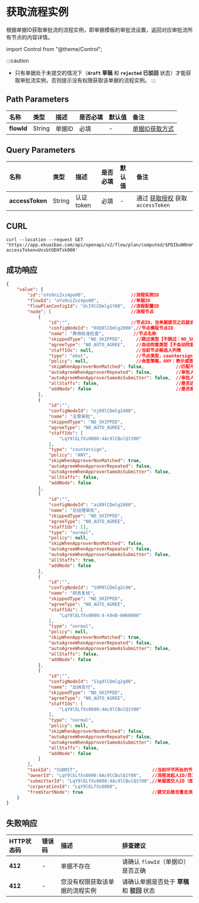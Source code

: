 # 获取流程实例
根据单据ID获取审批流的流程实例，即单据模板的审批流设置，返回对应审批流所有节点的内容详情。

import Control from "@theme/Control";

<Control
method="GET"
url="/api/openapi/v2/flow/plan/computed/$`flowId`"
/>

:::caution
- 只有单据处于未提交的情况下（**`draft` 草稿** 和 **`rejected` 已驳回** 状态）才能获取审批流实例，否则提示没有权限获取该单据的流程实例。
:::

## Path Parameters

| 名称 | 类型 | 描述 | 是否必填 | 默认值 | 备注 |
| :--- | :--- | :--- | :--- |:--- | :--- |
| **flowId** | String | 单据ID | 必填 | - | [单据ID获取方式](/docs/open-api/flows/question-answer#问题一) |

## Query Parameters

| 名称 | 类型 | 描述 | 是否必填 | 默认值 | 备注 |
| :--- | :--- | :--- | :--- |:--- | :--- |
| **accessToken** | String | 认证token | 必填 | - | 通过 [获取授权](/docs/open-api/getting-started/auth) 获取 `accessToken` |

## CURL
```shell
curl --location --request GET 'https://app.ekuaibao.com/api/openapi/v2/flow/plan/computed/$PQIbuN0nmYc800?accessToken=UvsbtOEHTsk000'
```

## 成功响应
```json
{
    "value": {
        "id":"oYo9niZxz4po00",                 //流程实例ID
        "flowId": "oYo9niZxz4po00",            //单据ID
        "flowPlanConfigId": "dcI9lCDmlg1Y00",  //流程配置ID
        "node": [                              //流程节点
            {
                "id":"",                       //节点ID，当单据提交之后就会生成对应的应用节点ID
                "configNodeId": "0XQ9lCDmlg2000",//节点模版节点ID
                "name": "费用标准检查",           //节点名称
                "skippedType": "NO_SKIPPED",     //跳过类型【不跳过：NO_SKIPPED,匹配不到审批人：APPROVER_NOT_FOUND,通过角色或部门主管匹配不到审批人：APPROVER_NOT_FOUND_BY_ROLE,不具有该节点能力：NO_ABILITY】
                "agreeType": "NO_AUTO_AGREE",    //自动同意类型【不自动同意：NO_AUTO_AGREE,自动同意失败：FAILED_AUTO_AGREE,审批人与提交人相同：APPROVER_SAME_AS_SUBMITTER,审批人重复：APPROVER_REPEATED】
                "staffIds": null,                //当前节点候选人列表
                "type": "ebot",                  //节点类型，countersign：会签节点
                "policy": null,                  //会签策略，ANY：表示或签；ALL：表示与签，当type="countersign"时，该字段有值
                "skipWhenApproverNonMatched": false,            //匹配不到审批人时，是否跳过
                "autoAgreeWhenApproverRepeated": false,         //审批人重复时，是否自动同意
                "autoAgreeWhenApproverSameAsSubmitter": false,  //审批人与提交人相同时，是否自动同意
                "allStaffs": false,                             //是否选用全公司员工作为审批候选人列表
                "addNode": false                                //是否是加签节点
            },
            {
                "id":"",
                "configNodeId": "nj89lCDmlg2400",
                "name": "主管审批",
                "skippedType": "NO_SKIPPED",
                "agreeType": "NO_AUTO_AGREE",
                "staffIds": [
                    "LqY9lELfXs0000:4Ac9lCBulQ1Y00"
                ],
                "type": "countersign",
                "policy": "ANY",
                "skipWhenApproverNonMatched": true,
                "autoAgreeWhenApproverRepeated": false,
                "autoAgreeWhenApproverSameAsSubmitter": false,
                "allStaffs": false,
                "addNode": false
            },
            {
                "id":"",
                "configNodeId": "ai89lCDmlg2800",
                "name": "总经理审批",
                "skippedType": "NO_SKIPPED",
                "agreeType": "NO_AUTO_AGREE",
                "staffIds": [],
                "type": "normal",
                "policy": null,
                "skipWhenApproverNonMatched": false,
                "autoAgreeWhenApproverRepeated": false,
                "autoAgreeWhenApproverSameAsSubmitter": false,
                "allStaffs": true,
                "addNode": false
            },
            {
                "id":"",
                "configNodeId": "SXM9lCDmlg2c00",
                "name": "财务复核",
                "skippedType": "NO_SKIPPED",
                "agreeType": "NO_AUTO_AGREE",
                "staffIds": [
                    "LqY9lELfXs0000:4-k9nB-6Wk0000"
                ],
                "type": "normal",
                "policy": null,
                "skipWhenApproverNonMatched": true,
                "autoAgreeWhenApproverRepeated": false,
                "autoAgreeWhenApproverSameAsSubmitter": false,
                "allStaffs": false,
                "addNode": false
            },
            {
                "id":"",
                "configNodeId": "S1g9lCDmlg2g00",
                "name": "出纳支付",
                "skippedType": "NO_SKIPPED",
                "agreeType": "NO_AUTO_AGREE",
                "staffIds": [
                    "LqY9lELfXs0000:4Ac9lCBulQ1Y00"
                ],
                "type": "normal",
                "policy": null,
                "skipWhenApproverNonMatched": false,
                "autoAgreeWhenApproverRepeated": false,
                "autoAgreeWhenApproverSameAsSubmitter": false,
                "allStaffs": false,
                "addNode": false
            }
        ],
        "taskId": "SUBMIT",                            //当前环节所处的节点ID
        "ownerId": "LqY9lELfXs0000:4Ac9lCBulQ1Y00",    //流程发起人ID/员工ID
        "submitterId": "LqY9lELfXs0000:4Ac9lCBulQ1Y00",//单据提交人ID（即该单据归属者）员工ID
        "corporationId": "LqY9lELfXs0000",
        "fromStartNode": true                          //提交后是否重走流程
    }
}
```

## 失败响应

| HTTP状态码 | 错误码 | 描述 | 排查建议 |
| :--- | :--- | :--- | :--- |
| **412** | - |  单据不存在 | 请确认 `flowId`（单据ID）是否正确 |
| **412** | - |  您没有权限获取该单据的流程实例 | 请确认单据是否处于 **草稿** 和 **驳回** 状态 |
